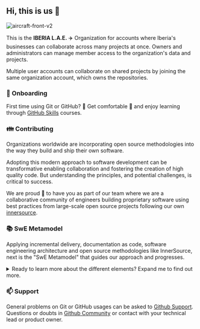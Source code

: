## Hi, this is us :clap:

![aircraft-front-v2](https://github.com/Iberia-Ent/.github/assets/87304455/d57fed39-6633-4c96-9923-f3d5704a9e73)

This is the **IBERIA L.A.E.** :airplane: Organization for accounts where Iberia's businesses can collaborate across many projects at once. Owners and administrators can manage member access to the organization's data and projects.

Multiple user accounts can collaborate on shared projects by joining the same organization account, which owns the repositories.

### :office: Onboarding

First time using Git or GitHub? :eyes: Get comfortable :seat: and enjoy learning through [GitHub Skills](https://skills.github.com/) courses.

### :family: Contributing

Organizations worldwide are incorporating open source methodologies into the way they build and ship their own software.

Adopting this modern approach to software development can be transformative enabling collaboration and fostering the creation of high quality code. But understanding the principles, and potential challenges, is critical to success.

We are proud :confetti_ball: to have you as part of our team where we are a collaborative community of engineers building proprietary software using best practices from large-scale open source projects following our own [innersource](https://github.com/Iberia-Ent/software-engineering--innersource#readme). 

### :books: SwE Metamodel
Applying incremental delivery, documentation as code, software engineering architecture and open source methodologies like InnerSource, next is the "SwE Metamodel" that guides our approach and progresses.

<details><summary>Ready to learn more about the different elements? Expand me to find out more.</summary>
<p>

<p align="center"><img src="./images/strategy-resources-resources.drawio.svg"></p>

#### Software Principles
Its objectives are to guide engineers, help them to make decisions aligned with our thinking, also to share our principles with colleagues beyond our Technical Profession (business, users, customers...) to help them understand why we make the decisions that we do. [Software Principles repository](https://github.com/Iberia-Ent/software-engineering--principles#readme).

#### Cultural Manifest
We need to define a set of values and behaviours that we want to promote in our organization. [Cultural Manifest repository](https://github.com/Iberia-Ent/software-engineering--cultural-manifesto#readme)

#### Software Standards
We need to enable interoperability between different systems and components created by different developers and to encourage common practices and standardized conventions. [Software Standards repository](https://github.com/Iberia-Ent/software-engineering--standards#readme).

- [Innersource Standards](https://github.com/Iberia-Ent/software-engineering--innersource--standards#innersource-in-iberia): Repository that explain the way to start working in projects at Iberia organization using our innersource.
- [Workflows Standards](https://github.com/Iberia-Ent/software-engineering--workflows--standards#workflows): In this repository you can find how to work with workflows, naming convention and some commons workflows.
- [Aws Standards](https://github.com/Iberia-Ent/software-engineering--aws--standards#aws): In this repository you can find the accounts types and how to create AWS accounts.
- [Runners Standards](https://github.com/Iberia-Ent/software-engineering--runners--standards#runners): In this repository you can find how to work with your self-hosted runners, naming convention and how create a new one.
- [Actions Standards](https://github.com/Iberia-Ent/software-engineering--actions--standards#action): In this repository you can find how to work with actions, naming convention and some commons actions.
- [Terraform Standards](https://github.com/Iberia-Ent/software-engineering--terraform--standards#terraform): In this repository you can find how to work with terraform, naming convention, workflows defined and some commons terraform modules.
- [Templates Standards](https://github.com/Iberia-Ent/software-engineering--templates--standards#templates): In this repository you can find how to work with templates, naming convention, how create a new one and some commons templates.
- [Delivery Journey Model Standards](https://github.com/Iberia-Ent/software-engineering--delivery-journey-model--standards#product-delivery-journey): In this repository you can find the delivery journey model for legacy applications and new products.

#### Reference Architecture
Following the previously defined framework, principles and standards, we define our High Level Reference Architecture for each business domain. We stablish a common development, infrastructure and execution architecture (high level).

Find an example of this type of [repository](https://github.com/Iberia-Ent/software-engineering--digital-portal-experience--reference-architecture#readme).

#### Best Practices
Source of True and best practices in a specific technology gathered from experiences, "trial and error” and official documentation research, ready-to-adopt.

Find an example of this type of [repository](https://github.com/Iberia-Ent/software-engineering--iac--terraform--best-practices).

#### Getting Started
Starting projects for a specific technology, focusing on Best Practises with integrated examples ready-to-use. You don’t need to start from scratch. 

Find an example of this type of [repository](https://github.com/Iberia-Ent/software-engineering--monitoring--getting-started).

> Find more information about how to create a repository follownig this model in [repository](https://github.com/Iberia-Ent/software-engineering--innersource/blob/main/pages/repositories.md#types-of-repositories) section.        

</p>
</details>

### :mailbox: Support

General problems on Git or GitHub usages can be asked to [Github Support](https://support.github.com/). Questions or doubts in [Github Community](https://github.community/) or contact with your technical lead or product owner.

